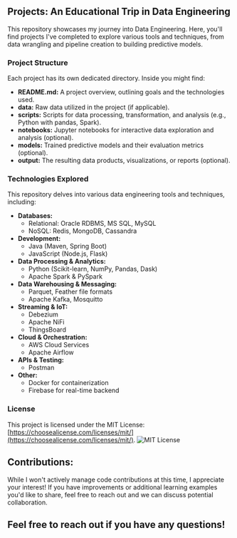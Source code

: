 ## Projects: An Educational Trip in Data Engineering

This repository showcases my journey into Data Engineering. Here, you'll find projects I've completed to explore various tools and techniques, from data wrangling and pipeline creation to building predictive models.

### Project Structure

Each project has its own dedicated directory. Inside you might find:

* **README.md:** A project overview, outlining goals and the technologies used.
* **data:** Raw data utilized in the project (if applicable).
* **scripts:** Scripts for data processing, transformation, and analysis (e.g., Python with pandas, Spark).
* **notebooks:** Jupyter notebooks for interactive data exploration and analysis (optional).
* **models:** Trained predictive models and their evaluation metrics (optional).
* **output:** The resulting data products, visualizations, or reports (optional).

### Technologies Explored

This repository delves into various data engineering tools and techniques, including:

* **Databases:**
    * Relational: Oracle RDBMS, MS SQL, MySQL
    * NoSQL: Redis, MongoDB, Cassandra
* **Development:**
    * Java (Maven, Spring Boot)
    * JavaScript (Node.js, Flask)
* **Data Processing & Analytics:**
    * Python (Scikit-learn, NumPy, Pandas, Dask)
    * Apache Spark & PySpark
* **Data Warehousing & Messaging:**
    * Parquet, Feather file formats
    * Apache Kafka, Mosquitto
* **Streaming & IoT:**
    * Debezium
    * Apache NiFi
    * ThingsBoard
* **Cloud & Orchestration:**
    * AWS Cloud Services
    * Apache Airflow
* **APIs & Testing:**
    * Postman
* **Other:**
    * Docker for containerization
    * Firebase for real-time backend

### License

This project is licensed under the MIT License: [https://choosealicense.com/licenses/mit/](https://choosealicense.com/licenses/mit/).
![MIT License](https://img.shields.io/badge/License-MIT-yellow.svg)

## Contributions:

While I won't actively manage code contributions at this time, I appreciate your interest! If you have improvements or additional learning examples you'd like to share, feel free to reach out and we can discuss potential collaboration. 

## Feel free to reach out if you have any questions!
